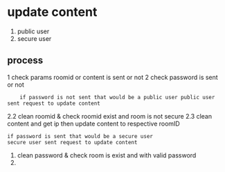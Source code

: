 # update content
1. public user
2. secure user

## process
1 check params roomid or content is sent or not
2 check password is sent or not
    
        if password is not sent that would be a public user public user sent request to update content
2.2 clean roomid & check roomid exist and room is not secure
2.3  clean content and get ip then update content to respective roomID

    if password is sent that would be a secure user 
    secure user sent request to update content

   
1.  clean password & check room is exist and with valid password
2.  
 